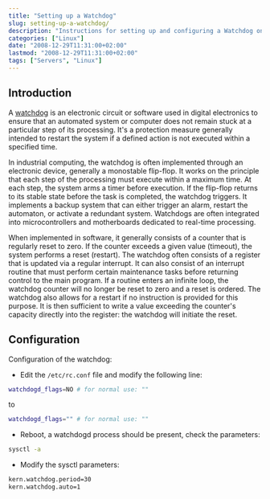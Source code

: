```yaml
---
title: "Setting up a Watchdog"
slug: setting-up-a-watchdog/
description: "Instructions for setting up and configuring a Watchdog on a system to ensure automatic restart when the system becomes unresponsive."
categories: ["Linux"]
date: "2008-12-29T11:31:00+02:00"
lastmod: "2008-12-29T11:31:00+02:00"
tags: ["Servers", "Linux"]
---
```


## Introduction

A [watchdog](https://fr.wikipedia.org/wiki/Watchdog) is an electronic circuit or software used in digital electronics to ensure that an automated system or computer does not remain stuck at a particular step of its processing. It's a protection measure generally intended to restart the system if a defined action is not executed within a specified time.

In industrial computing, the watchdog is often implemented through an electronic device, generally a monostable flip-flop. It works on the principle that each step of the processing must execute within a maximum time. At each step, the system arms a timer before execution. If the flip-flop returns to its stable state before the task is completed, the watchdog triggers. It implements a backup system that can either trigger an alarm, restart the automaton, or activate a redundant system. Watchdogs are often integrated into microcontrollers and motherboards dedicated to real-time processing.

When implemented in software, it generally consists of a counter that is regularly reset to zero. If the counter exceeds a given value (timeout), the system performs a reset (restart). The watchdog often consists of a register that is updated via a regular interrupt. It can also consist of an interrupt routine that must perform certain maintenance tasks before returning control to the main program. If a routine enters an infinite loop, the watchdog counter will no longer be reset to zero and a reset is ordered. The watchdog also allows for a restart if no instruction is provided for this purpose. It is then sufficient to write a value exceeding the counter's capacity directly into the register: the watchdog will initiate the reset.

## Configuration

Configuration of the watchdog:

- Edit the `/etc/rc.conf` file and modify the following line:

```bash
watchdogd_flags=NO # for normal use: ""
```

to

```bash
watchdogd_flags="" # for normal use: ""
```

- Reboot, a watchdogd process should be present, check the parameters:

```bash
sysctl -a
```

- Modify the sysctl parameters:

``` bash
kern.watchdog.period=30
kern.watchdog.auto=1
```

